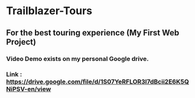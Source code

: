 # Trailblazer-Tours

## For the best touring experience (My First Web Project)

### Video Demo exists on my personal Google drive. 
### Link : https://drive.google.com/file/d/1S07YeRFLOR3l7dBcii2E6K5QNiPSV-en/view
